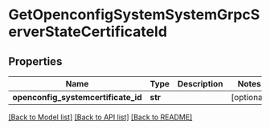# GetOpenconfigSystemSystemGrpcServerStateCertificateId

## Properties
Name | Type | Description | Notes
------------ | ------------- | ------------- | -------------
**openconfig_systemcertificate_id** | **str** |  | [optional] 

[[Back to Model list]](../README.md#documentation-for-models) [[Back to API list]](../README.md#documentation-for-api-endpoints) [[Back to README]](../README.md)


